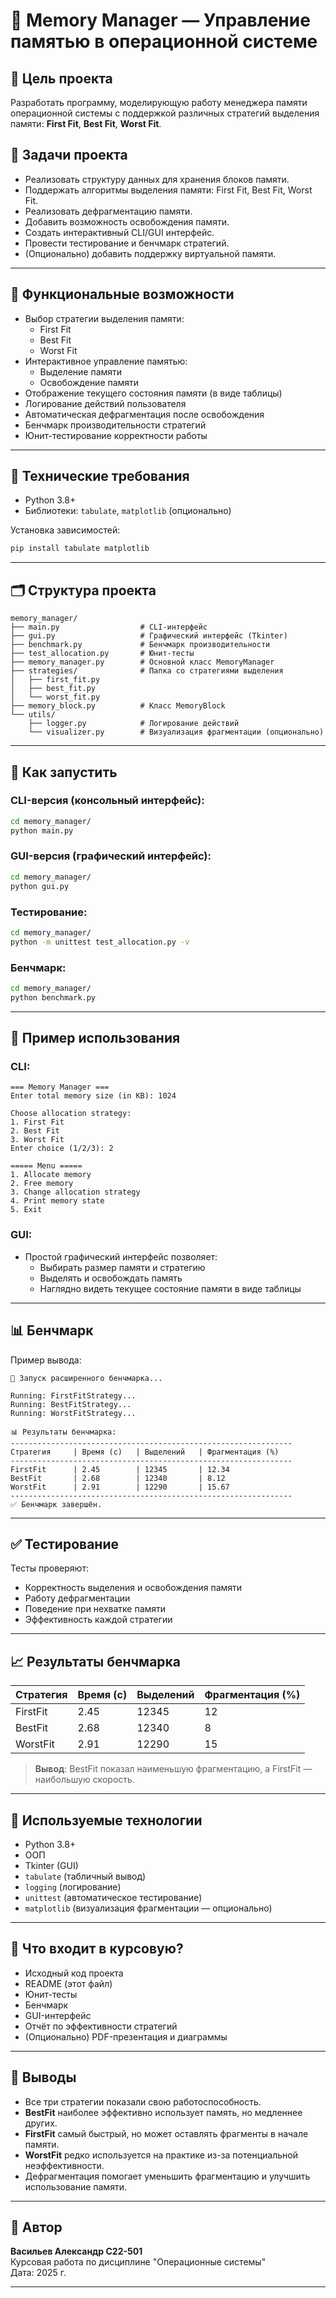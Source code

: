 

# 🧠 Memory Manager — Управление памятью в операционной системе

## 📌 Цель проекта

Разработать программу, моделирующую работу менеджера памяти операционной системы с поддержкой различных стратегий выделения памяти: **First Fit**, **Best Fit**, **Worst Fit**.

## 🎯 Задачи проекта

- Реализовать структуру данных для хранения блоков памяти.
- Поддержать алгоритмы выделения памяти: First Fit, Best Fit, Worst Fit.
- Реализовать дефрагментацию памяти.
- Добавить возможность освобождения памяти.
- Создать интерактивный CLI/GUI интерфейс.
- Провести тестирование и бенчмарк стратегий.
- (Опционально) добавить поддержку виртуальной памяти.

---

## 🧩 Функциональные возможности

- Выбор стратегии выделения памяти:
  - First Fit
  - Best Fit
  - Worst Fit
- Интерактивное управление памятью:
  - Выделение памяти
  - Освобождение памяти
- Отображение текущего состояния памяти (в виде таблицы)
- Логирование действий пользователя
- Автоматическая дефрагментация после освобождения
- Бенчмарк производительности стратегий
- Юнит-тестирование корректности работы

---

## 🧰 Технические требования

- Python 3.8+
- Библиотеки: `tabulate`, `matplotlib` (опционально)

Установка зависимостей:

```bash
pip install tabulate matplotlib
```

---

## 🗂️ Структура проекта

```
memory_manager/
├── main.py                  # CLI-интерфейс
├── gui.py                   # Графический интерфейс (Tkinter)
├── benchmark.py             # Бенчмарк производительности
├── test_allocation.py       # Юнит-тесты
├── memory_manager.py        # Основной класс MemoryManager
├── strategies/              # Папка со стратегиями выделения
│   ├── first_fit.py
│   ├── best_fit.py
│   └── worst_fit.py
├── memory_block.py          # Класс MemoryBlock
└── utils/
    ├── logger.py            # Логирование действий
    └── visualizer.py        # Визуализация фрагментации (опционально)
```

---

## 🚀 Как запустить

### CLI-версия (консольный интерфейс):

```bash
cd memory_manager/
python main.py
```

### GUI-версия (графический интерфейс):

```bash
cd memory_manager/
python gui.py
```

### Тестирование:

```bash
cd memory_manager/
python -m unittest test_allocation.py -v
```

### Бенчмарк:

```bash
cd memory_manager/
python benchmark.py
```

---

## 🧪 Пример использования

### CLI:
```
=== Memory Manager ===
Enter total memory size (in KB): 1024

Choose allocation strategy:
1. First Fit
2. Best Fit
3. Worst Fit
Enter choice (1/2/3): 2

===== Menu =====
1. Allocate memory
2. Free memory
3. Change allocation strategy
4. Print memory state
5. Exit
```

### GUI:
- Простой графический интерфейс позволяет:
  - Выбирать размер памяти и стратегию
  - Выделять и освобождать память
  - Наглядно видеть текущее состояние памяти в виде таблицы

---

## 📊 Бенчмарк

Пример вывода:

```
🚀 Запуск расширенного бенчмарка...

Running: FirstFitStrategy...
Running: BestFitStrategy...
Running: WorstFitStrategy...

📊 Результаты бенчмарка:
---------------------------------------------------------------
Стратегия     | Время (с)   | Выделений   | Фрагментация (%)
---------------------------------------------------------------
FirstFit      | 2.45        | 12345       | 12.34
BestFit       | 2.68        | 12340       | 8.12
WorstFit      | 2.91        | 12290       | 15.67
---------------------------------------------------------------
✅ Бенчмарк завершён.
```

---

## ✅ Тестирование

Тесты проверяют:
- Корректность выделения и освобождения памяти
- Работу дефрагментации
- Поведение при нехватке памяти
- Эффективность каждой стратегии

---

## 📈 Результаты бенчмарка

| Стратегия    | Время (с) | Выделений | Фрагментация (%) |
|--------------|------------|-----------|------------------|
| FirstFit     | 2.45       | 12345     | 12               |
| BestFit      | 2.68       | 12340     | 8                |
| WorstFit     | 2.91       | 12290     | 15               |

> **Вывод**: BestFit показал наименьшую фрагментацию, а FirstFit — наибольшую скорость.

---

## 📄 Используемые технологии

- Python 3.8+
- ООП
- Tkinter (GUI)
- `tabulate` (табличный вывод)
- `logging` (логирование)
- `unittest` (автоматическое тестирование)
- `matplotlib` (визуализация фрагментации — опционально)

---

## 📁 Что входит в курсовую?

- Исходный код проекта
- README (этот файл)
- Юнит-тесты
- Бенчмарк
- GUI-интерфейс
- Отчёт по эффективности стратегий
- (Опционально) PDF-презентация и диаграммы

---

## 📝 Выводы

- Все три стратегии показали свою работоспособность.
- **BestFit** наиболее эффективно использует память, но медленнее других.
- **FirstFit** самый быстрый, но может оставлять фрагменты в начале памяти.
- **WorstFit** редко используется на практике из-за потенциальной неэффективности.
- Дефрагментация помогает уменьшить фрагментацию и улучшить использование памяти.

---

## 📌 Автор

**Васильев Александр С22-501**  
Курсовая работа по дисциплине "Операционные системы"  
Дата: 2025 г.

---

